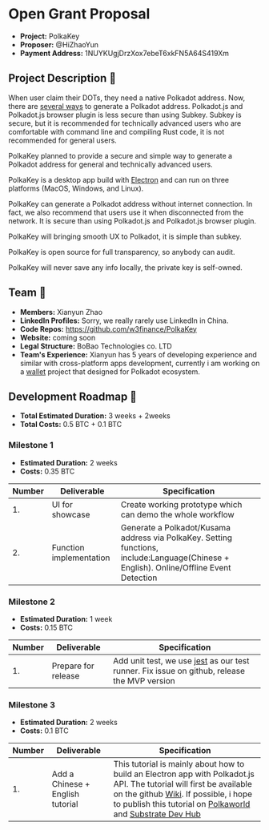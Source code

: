 # Open Grant Proposal

* **Project:** PolkaKey
* **Proposer:** @HiZhaoYun
* **Payment Address:** 1NUYKUgjDrzXox7ebeT6xkFN5A64S419Xm

## Project Description :page_facing_up:

When user claim their DOTs, they need a native Polkadot address. Now, there are [several ways](https://claims.polkadot.network/) to generate a Polkadot address. Polkadot.js and Polkadot.js browser plugin is less secure than using Subkey. Subkey is secure, but it is recommended for technically advanced users who are comfortable with command line and compiling Rust code, it is not recommended for general users.

PolkaKey planned to provide a secure and simple way to generate a Polkadot address for general and technically advanced users.

PolkaKey is a desktop app build with [Electron](https://www.electronjs.org/) and can run on three platforms (MacOS, Windows, and Linux).

PolkaKey can generate a Polkadot address without internet connection. In fact, we also recommend that users use it when disconnected from the network. It is secure than using Polkadot.js and Polkadot.js browser plugin.

PolkaKey will bringing smooth UX to Polkadot, it is simple than subkey.

PolkaKey is open source for full transparency, so anybody can audit.

PolkaKey will never save any info locally, the private key is self-owned.

## Team :busts_in_silhouette:

* **Members:** Xianyun Zhao
* **LinkedIn Profiles:** Sorry, we really rarely use LinkedIn in China.
* **Code Repos:** https://github.com/w3finance/PolkaKey
* **Website:** coming soon
* **Legal Structure:** BoBao Technologies co. LTD
* **Team's Experience:** Xianyun has 5 years of developing experience and similar with cross-platform apps development, currently i am working on a [wallet](https://github.com/dotpaytech/sakura) project that designed for Polkadot ecosystem.

## Development Roadmap :nut_and_bolt:

* **Total Estimated Duration:** 3 weeks + 2weeks
* **Total Costs:** 0.5 BTC + 0.1 BTC

### Milestone 1

* **Estimated Duration:** 2 weeks
* **Costs:** 0.35 BTC

| Number | Deliverable | Specification |
| ------------- | ------------- | ------------- |
| 1. | UI for showcase | Create working prototype which can demo the whole workflow |
| 2. | Function implementation | Generate a Polkadot/Kusama address via PolkaKey. Setting functions, include:Language(Chinese + English). Online/Offline Event Detection |

### Milestone 2

* **Estimated Duration:** 1 week
* **Costs:** 0.15 BTC

| Number | Deliverable | Specification |
| ------------- | ------------- | ------------- |
| 1. | Prepare for release | Add unit test, we use [jest](https://jestjs.io/en/) as our test runner. Fix issue on github, release the MVP version |

### Milestone 3

* **Estimated Duration:** 2 weeks
* **Costs:** 0.1 BTC

| Number | Deliverable | Specification |
| ------------- | ------------- | ------------- |
| 1. | Add a Chinese + English tutorial | This tutorial is mainly about how to build an Electron app with Polkadot.js API. The tutorial will first be available on the github [Wiki](https://github.com/w3finance/PolkaKey/wiki). If possible, i hope to publish this tutorial on [Polkaworld](https://www.polkaworld.org/) and [Substrate Dev Hub](https://substrate.dev/en/tutorials) |
